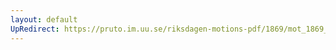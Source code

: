 ```yaml
---
layout: default
UpRedirect: https://pruto.im.uu.se/riksdagen-motions-pdf/1869/mot_1869__ak__291/mot_1869__ak__291-002.pdf
---
```

